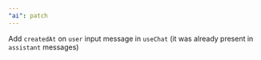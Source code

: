 ```yaml
---
"ai": patch
---
```


Add `createdAt` on `user` input message in `useChat` (it was already present in `assistant` messages)
